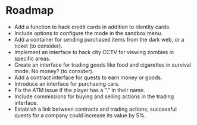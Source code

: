 # Roadmap
- Add a function to hack credit cards in addition to identity cards.
- Include options to configure the mode in the sandbox menu.
- Add a container for sending purchased items from the dark web, or a ticket (to consider).
- Implement an interface to hack city CCTV for viewing zombies in specific areas.
- Create an interface for trading goods like food and cigarettes in survival mode. No money? (to consider).
- Add a contract interface for quests to earn money or goods.
- Introduce an interface for purchasing cars.
- Fix the ATM issue if the player has a "." in their name.
- Include commissions for buying and selling actions in the trading interface.
- Establish a link between contracts and trading actions; successful quests for a company could increase its value by 5%.